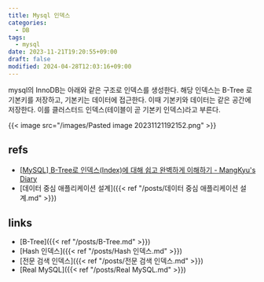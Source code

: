 ```yaml
---
title: Mysql 인덱스
categories:
  - DB
tags:
  - mysql
date: 2023-11-21T19:20:55+09:00
draft: false
modified: 2024-04-28T12:03:16+09:00
---
```

mysql의 InnoDB는 아래와 같은 구조로 인덱스를 생성한다. 해당 인덱스는 B-Tree 로 기본키를 저장하고, 기본키는 데이터에 접근한다. 이때 기본키와 데이터는 같은 공간에 저장한다. 이를 클러스터드 인덱스(테이블이 곧 기본키 인덱스)라고 부른다.

{{< image src="/images/Pasted image 20231121192152.png" >}}


## refs
- [[MySQL] B-Tree로 인덱스(Index)에 대해 쉽고 완벽하게 이해하기 - MangKyu's Diary](https://mangkyu.tistory.com/286) 
- [데이터 중심 애플리케이션 설계]({{< ref "/posts/데이터 중심 애플리케이션 설계.md" >}})


## links
- [B-Tree]({{< ref "/posts/B-Tree.md" >}})
- [Hash 인덱스]({{< ref "/posts/Hash 인덱스.md" >}})
- [전문 검색 인덱스]({{< ref "/posts/전문 검색 인덱스.md" >}})
- [Real MySQL]({{< ref "/posts/Real MySQL.md" >}})
